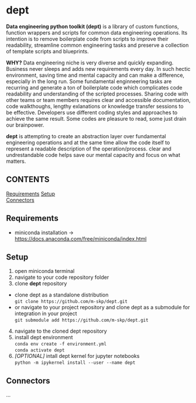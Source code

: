 # dept 
**Data engineering python toolkit (dept)** is a library of custom functions, function wrappers and scripts for common data engineering operations. Its intention is to remove boilerplate code from scripts to improve their readability, streamline common engineering tasks and preserve a collection of template scripts and blueprints.
    
**WHY?** 
Data engineering niche is very diverse and quickly expanding. Business never sleeps and adds new requirements every day. In such hectic environment, saving time and mental capacity and can make a difference, especially in the long run. Some fundamental enginneering tasks are recurring and generate a ton of boilerplate code which complicates code readability and understanding of the scripted processes. Sharing code with other teams or team members requires clear and accessible documentation, code walkthoughs, lengthy exlanations or knowledge transfer sessions to be effective. Developers use different coding styles and approaches to achieve the same result. Some codes are pleasure to read, some just drain our brainpower.  
  
**dept** is attempting to create an abstraction layer over fundamental engineering operations and at the same time allow the code itself to represent a readable description of the operation/process. clear and undrestandable code helps save our mental capacity and focus on what matters.  


## CONTENTS  
[Requirements](#requirements)
[Setup](#setup)  
[Connectors](#connectors)  

## Requirements
- miniconda installation -> https://docs.anaconda.com/free/miniconda/index.html

## Setup
1. open miniconda terminal
2. navigate to your code repository folder
3. clone **dept** repository
  - clone dept as a standalone distribution  
  `git clone https://github.com/m-skp/dept.git`  
  - or navigate to your project repository and clone dept as a submodule for integration in your project  
  `git submodule add https://github.com/m-skp/dept.git`  
4. navigate to the cloned dept repository
5. install dept environment  
  `conda env create -f environment.yml`  
  `conda activate dept`  
6. *\[OPTIONAL\]* intall dept kernel for jupyter notebooks  
  `python -m ipykernel install --user --name dept`


## Connectors
...